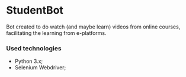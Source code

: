 # StudentBot
Bot created to do watch (and maybe learn) videos from online courses, facilitating the learning from e-platforms.

### Used technologies
* Python 3.x;
* Selenium Webdriver;
